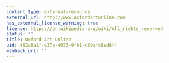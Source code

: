 ```yaml
---
content_type: external-resource
external_url: http://www.oxfordartonline.com
has_external_license_warning: true
license: https://en.wikipedia.org/wiki/All_rights_reserved
status: ''
title: Oxford Art Online
uid: 482a8a1f-e37e-4073-9fb1-c69afc8ed8f4
wayback_url: ''
---
```

